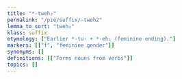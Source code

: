 ```yaml
---
title: "*-tweh₂"
permalink: "/pie/suffix/-tweh2"
lemma_to_sort: "tweh₂"
klass: suffix
etymology: ["Earlier *-tu- +‎ *-eh₂ (feminine ending)."]
markers: [["f", "feminine gender"]]
synonyms: []
definitions: [["Forms nouns from verbs"]]
topics: []
---
```

